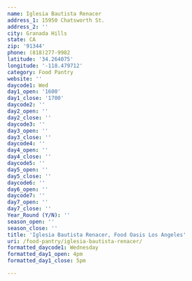 ```yaml
---
name: Iglesia Bautista Renacer
address_1: 15950 Chatsworth St.
address_2: ''
city: Granada Hills
state: CA
zip: '91344'
phone: (818)277-9982
latitude: '34.264075'
longitude: '-118.479712'
category: Food Pantry
website: ''
daycode1: Wed
day1_open: '1600'
day1_close: '1700'
daycode2: ''
day2_open: ''
day2_close: ''
daycode3: ''
day3_open: ''
day3_close: ''
daycode4: ''
day4_open: ''
day4_close: ''
daycode5: ''
day5_open: ''
day5_close: ''
daycode6: ''
day6_open: ''
daycode7: ''
day7_open: ''
day7_close: ''
Year_Round (Y/N): ''
season_open: ''
season_close: ''
title: 'Iglesia Bautista Renacer, Food Oasis Los Angeles'
uri: /food-pantry/iglesia-bautista-renacer/
formatted_daycode1: Wednesday
formatted_day1_open: 4pm
formatted_day1_close: 5pm

---
```

